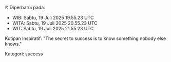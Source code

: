 ⏰ Diperbarui pada:
- WIB: Sabtu, 19 Juli 2025 19.55.23 UTC
- WITA: Sabtu, 19 Juli 2025 20.55.23 UTC
- WIT: Sabtu, 19 Juli 2025 21.55.23 UTC

Kutipan Inspiratif:
"The secret to success is to know something nobody else knows."


Kategori: success

